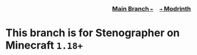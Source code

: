### <p align=right>[Main Branch `←`](https://github.com/Krlite/Stenographer)&emsp;[`→` Modrinth](https://modrinth.com/mod/stenographer)</p>
  
# This branch is for Stenographer on Minecraft `1.18+`
